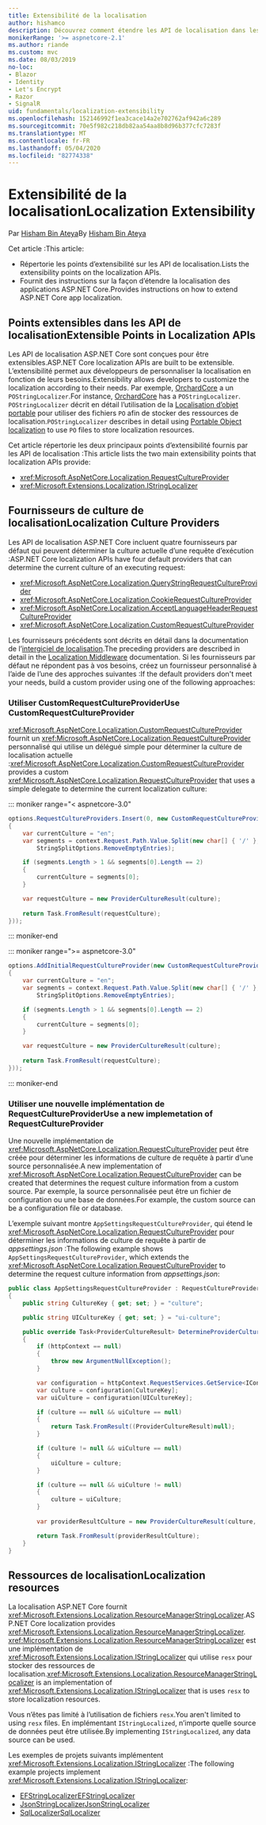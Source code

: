 ```yaml
---
title: Extensibilité de la localisation
author: hishamco
description: Découvrez comment étendre les API de localisation dans les applications ASP.NET Core.
monikerRange: '>= aspnetcore-2.1'
ms.author: riande
ms.custom: mvc
ms.date: 08/03/2019
no-loc:
- Blazor
- Identity
- Let's Encrypt
- Razor
- SignalR
uid: fundamentals/localization-extensibility
ms.openlocfilehash: 152146992f1ea3cace14a2e702762af942a6c289
ms.sourcegitcommit: 70e5f982c218db82aa54aa8b8d96b377cfc7283f
ms.translationtype: MT
ms.contentlocale: fr-FR
ms.lasthandoff: 05/04/2020
ms.locfileid: "82774338"
---
```

# <a name="localization-extensibility"></a><span data-ttu-id="006ef-103">Extensibilité de la localisation</span><span class="sxs-lookup"><span data-stu-id="006ef-103">Localization Extensibility</span></span>

<span data-ttu-id="006ef-104">Par [Hisham Bin Ateya](https://github.com/hishamco)</span><span class="sxs-lookup"><span data-stu-id="006ef-104">By [Hisham Bin Ateya](https://github.com/hishamco)</span></span>

<span data-ttu-id="006ef-105">Cet article :</span><span class="sxs-lookup"><span data-stu-id="006ef-105">This article:</span></span>

* <span data-ttu-id="006ef-106">Répertorie les points d’extensibilité sur les API de localisation.</span><span class="sxs-lookup"><span data-stu-id="006ef-106">Lists the extensibility points on the localization APIs.</span></span>
* <span data-ttu-id="006ef-107">Fournit des instructions sur la façon d’étendre la localisation des applications ASP.NET Core.</span><span class="sxs-lookup"><span data-stu-id="006ef-107">Provides instructions on how to extend ASP.NET Core app localization.</span></span>

## <a name="extensible-points-in-localization-apis"></a><span data-ttu-id="006ef-108">Points extensibles dans les API de localisation</span><span class="sxs-lookup"><span data-stu-id="006ef-108">Extensible Points in Localization APIs</span></span>

<span data-ttu-id="006ef-109">Les API de localisation ASP.NET Core sont conçues pour être extensibles.</span><span class="sxs-lookup"><span data-stu-id="006ef-109">ASP.NET Core localization APIs are built to be extensible.</span></span> <span data-ttu-id="006ef-110">L’extensibilité permet aux développeurs de personnaliser la localisation en fonction de leurs besoins.</span><span class="sxs-lookup"><span data-stu-id="006ef-110">Extensibility allows developers to customize the localization according to their needs.</span></span> <span data-ttu-id="006ef-111">Par exemple, [OrchardCore](https://github.com/orchardCMS/OrchardCore/) a un `POStringLocalizer`.</span><span class="sxs-lookup"><span data-stu-id="006ef-111">For instance, [OrchardCore](https://github.com/orchardCMS/OrchardCore/) has a `POStringLocalizer`.</span></span> <span data-ttu-id="006ef-112">`POStringLocalizer` décrit en détail l’utilisation de la [Localisation d’objet portable](xref:fundamentals/portable-object-localization) pour utiliser des fichiers `PO` afin de stocker des ressources de localisation.</span><span class="sxs-lookup"><span data-stu-id="006ef-112">`POStringLocalizer` describes in detail using [Portable Object localization](xref:fundamentals/portable-object-localization) to use `PO` files to store localization resources.</span></span>

<span data-ttu-id="006ef-113">Cet article répertorie les deux principaux points d’extensibilité fournis par les API de localisation :</span><span class="sxs-lookup"><span data-stu-id="006ef-113">This article lists the two main extensibility points that localization APIs provide:</span></span> 

* <xref:Microsoft.AspNetCore.Localization.RequestCultureProvider>
* <xref:Microsoft.Extensions.Localization.IStringLocalizer>

## <a name="localization-culture-providers"></a><span data-ttu-id="006ef-114">Fournisseurs de culture de localisation</span><span class="sxs-lookup"><span data-stu-id="006ef-114">Localization Culture Providers</span></span>

<span data-ttu-id="006ef-115">Les API de localisation ASP.NET Core incluent quatre fournisseurs par défaut qui peuvent déterminer la culture actuelle d’une requête d’exécution :</span><span class="sxs-lookup"><span data-stu-id="006ef-115">ASP.NET Core localization APIs have four default providers that can determine the current culture of an executing request:</span></span>

* <xref:Microsoft.AspNetCore.Localization.QueryStringRequestCultureProvider>
* <xref:Microsoft.AspNetCore.Localization.CookieRequestCultureProvider>
* <xref:Microsoft.AspNetCore.Localization.AcceptLanguageHeaderRequestCultureProvider>
* <xref:Microsoft.AspNetCore.Localization.CustomRequestCultureProvider>

<span data-ttu-id="006ef-116">Les fournisseurs précédents sont décrits en détail dans la documentation de l’[intergiciel de localisation](xref:fundamentals/localization).</span><span class="sxs-lookup"><span data-stu-id="006ef-116">The preceding providers are described in detail in the [Localization Middleware](xref:fundamentals/localization) documentation.</span></span> <span data-ttu-id="006ef-117">Si les fournisseurs par défaut ne répondent pas à vos besoins, créez un fournisseur personnalisé à l’aide de l’une des approches suivantes :</span><span class="sxs-lookup"><span data-stu-id="006ef-117">If the default providers don't meet your needs, build a custom provider using one of the following approaches:</span></span>

### <a name="use-customrequestcultureprovider"></a><span data-ttu-id="006ef-118">Utiliser CustomRequestCultureProvider</span><span class="sxs-lookup"><span data-stu-id="006ef-118">Use CustomRequestCultureProvider</span></span>

<span data-ttu-id="006ef-119"><xref:Microsoft.AspNetCore.Localization.CustomRequestCultureProvider> fournit un <xref:Microsoft.AspNetCore.Localization.RequestCultureProvider> personnalisé qui utilise un délégué simple pour déterminer la culture de localisation actuelle :</span><span class="sxs-lookup"><span data-stu-id="006ef-119"><xref:Microsoft.AspNetCore.Localization.CustomRequestCultureProvider> provides a custom <xref:Microsoft.AspNetCore.Localization.RequestCultureProvider> that uses a simple delegate to determine the current localization culture:</span></span>

::: moniker range="< aspnetcore-3.0"
```csharp
options.RequestCultureProviders.Insert(0, new CustomRequestCultureProvider(async context =>
{
    var currentCulture = "en";
    var segments = context.Request.Path.Value.Split(new char[] { '/' }, 
        StringSplitOptions.RemoveEmptyEntries);

    if (segments.Length > 1 && segments[0].Length == 2)
    {
        currentCulture = segments[0];
    }

    var requestCulture = new ProviderCultureResult(culture);
    
    return Task.FromResult(requestCulture);
}));
```

::: moniker-end

::: moniker range=">= aspnetcore-3.0"
```csharp
options.AddInitialRequestCultureProvider(new CustomRequestCultureProvider(async context =>
{
    var currentCulture = "en";
    var segments = context.Request.Path.Value.Split(new char[] { '/' }, 
        StringSplitOptions.RemoveEmptyEntries);

    if (segments.Length > 1 && segments[0].Length == 2)
    {
        currentCulture = segments[0];
    }

    var requestCulture = new ProviderCultureResult(culture);
    
    return Task.FromResult(requestCulture);
}));
```

::: moniker-end

### <a name="use-a-new-implemetation-of-requestcultureprovider"></a><span data-ttu-id="006ef-120">Utiliser une nouvelle implémentation de RequestCultureProvider</span><span class="sxs-lookup"><span data-stu-id="006ef-120">Use a new implemetation of RequestCultureProvider</span></span>

<span data-ttu-id="006ef-121">Une nouvelle implémentation de <xref:Microsoft.AspNetCore.Localization.RequestCultureProvider> peut être créée pour déterminer les informations de culture de requête à partir d’une source personnalisée.</span><span class="sxs-lookup"><span data-stu-id="006ef-121">A new implementation of <xref:Microsoft.AspNetCore.Localization.RequestCultureProvider> can be created that determines the request culture information from a custom source.</span></span> <span data-ttu-id="006ef-122">Par exemple, la source personnalisée peut être un fichier de configuration ou une base de données.</span><span class="sxs-lookup"><span data-stu-id="006ef-122">For example, the custom source can be a configuration file or database.</span></span>

<span data-ttu-id="006ef-123">L’exemple suivant montre `AppSettingsRequestCultureProvider`, qui étend le <xref:Microsoft.AspNetCore.Localization.RequestCultureProvider> pour déterminer les informations de culture de requête à partir de *appsettings.json* :</span><span class="sxs-lookup"><span data-stu-id="006ef-123">The following example shows `AppSettingsRequestCultureProvider`, which extends the <xref:Microsoft.AspNetCore.Localization.RequestCultureProvider> to determine the request culture information from *appsettings.json*:</span></span>

```csharp
public class AppSettingsRequestCultureProvider : RequestCultureProvider
{
    public string CultureKey { get; set; } = "culture";

    public string UICultureKey { get; set; } = "ui-culture";

    public override Task<ProviderCultureResult> DetermineProviderCultureResult(HttpContext httpContext)
    {
        if (httpContext == null)
        {
            throw new ArgumentNullException();
        }

        var configuration = httpContext.RequestServices.GetService<IConfigurationRoot>();
        var culture = configuration[CultureKey];
        var uiCulture = configuration[UICultureKey];

        if (culture == null && uiCulture == null)
        {
            return Task.FromResult((ProviderCultureResult)null);
        }

        if (culture != null && uiCulture == null)
        {
            uiCulture = culture;
        }

        if (culture == null && uiCulture != null)
        {
            culture = uiCulture;
        }
        
        var providerResultCulture = new ProviderCultureResult(culture, uiCulture);

        return Task.FromResult(providerResultCulture);
    }
}
```

## <a name="localization-resources"></a><span data-ttu-id="006ef-124">Ressources de localisation</span><span class="sxs-lookup"><span data-stu-id="006ef-124">Localization resources</span></span>

<span data-ttu-id="006ef-125">La localisation ASP.NET Core fournit <xref:Microsoft.Extensions.Localization.ResourceManagerStringLocalizer>.</span><span class="sxs-lookup"><span data-stu-id="006ef-125">ASP.NET Core localization provides <xref:Microsoft.Extensions.Localization.ResourceManagerStringLocalizer>.</span></span> <span data-ttu-id="006ef-126"><xref:Microsoft.Extensions.Localization.ResourceManagerStringLocalizer> est une implémentation de <xref:Microsoft.Extensions.Localization.IStringLocalizer> qui utilise `resx` pour stocker des ressources de localisation.</span><span class="sxs-lookup"><span data-stu-id="006ef-126"><xref:Microsoft.Extensions.Localization.ResourceManagerStringLocalizer> is an implementation of <xref:Microsoft.Extensions.Localization.IStringLocalizer> that is uses `resx` to store localization resources.</span></span>

<span data-ttu-id="006ef-127">Vous n’êtes pas limité à l’utilisation de fichiers `resx`.</span><span class="sxs-lookup"><span data-stu-id="006ef-127">You aren't limited to using `resx` files.</span></span> <span data-ttu-id="006ef-128">En implémentant `IStringLocalized`, n’importe quelle source de données peut être utilisée.</span><span class="sxs-lookup"><span data-stu-id="006ef-128">By implementing `IStringLocalized`, any data source can be used.</span></span>

<span data-ttu-id="006ef-129">Les exemples de projets suivants implémentent <xref:Microsoft.Extensions.Localization.IStringLocalizer> :</span><span class="sxs-lookup"><span data-stu-id="006ef-129">The following example projects implement <xref:Microsoft.Extensions.Localization.IStringLocalizer>:</span></span> 

* [<span data-ttu-id="006ef-130">EFStringLocalizer</span><span class="sxs-lookup"><span data-stu-id="006ef-130">EFStringLocalizer</span></span>](https://github.com/aspnet/Entropy/tree/master/samples/Localization.EntityFramework)
* [<span data-ttu-id="006ef-131">JsonStringLocalizer</span><span class="sxs-lookup"><span data-stu-id="006ef-131">JsonStringLocalizer</span></span>](https://github.com/hishamco/My.Extensions.Localization.Json)
* [<span data-ttu-id="006ef-132">SqlLocalizer</span><span class="sxs-lookup"><span data-stu-id="006ef-132">SqlLocalizer</span></span>](https://github.com/damienbod/AspNetCoreLocalization)
